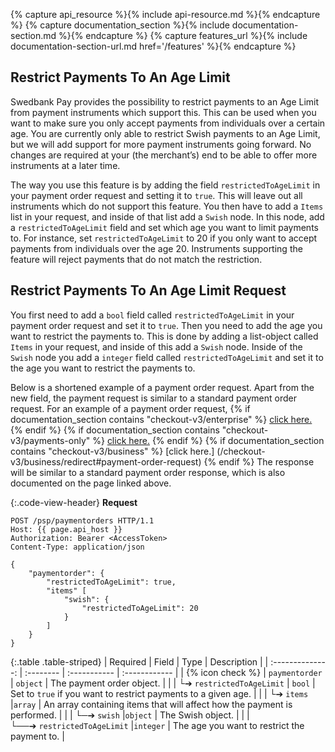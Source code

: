 {% capture api_resource %}{% include api-resource.md %}{% endcapture %}
{% capture documentation_section %}{% include documentation-section.md %}{%
endcapture %}
{% capture features_url %}{% include documentation-section-url.md href='/features' %}{% endcapture %}

## Restrict Payments To An Age Limit

Swedbank Pay provides the possibility to restrict payments to an Age Limit from payment instruments which support this. This can be used when you want to make sure you only accept payments from individuals over a certain age. You are currently only able to restrict Swish payments to an Age Limit, but we will add support for more payment instruments going forward. No changes are required at your (the merchant’s) end to be able to offer more instruments at a later time.

The way you use this feature is by adding the field `restrictedToAgeLimit` in your payment order request and setting it to `true`. This will leave out all instruments which do not support this feature. You then have to add a `Items` list in your request, and inside of that list add a `Swish` node. In this node, add a `restrictedToAgeLimit` field and set which age you want to limit payments to. For instance, set `restrictedToAgeLimit` to 20 if you only want to accept payments from individuals over the age 20. Instruments supporting the feature will reject payments that do not match the restriction.

## Restrict Payments To An Age Limit Request

You first need to add a `bool` field called `restrictedToAgeLimit` in your
payment order request and set it to `true`. Then you need to add the age you
want to restrict the payments to. This is done by adding a list-object called
`Items` in your request, and inside of this add a `Swish` node. Inside of the
`Swish` node you add a `integer` field called `restrictedToAgeLimit` and set it to
the age you want to restrict the payments to.

Below is a shortened example of a payment order request. Apart from the
new field, the payment request is similar to a standard payment order request.
For an example of a payment order request, {% if documentation_section contains
"checkout-v3/enterprise" %} [click
here.](/checkout-v3/enterprise/redirect#payment-order-request) {% endif %} {% if
documentation_section contains "checkout-v3/payments-only" %} [click
here.](/checkout-v3/payments-only/redirect#payment-order-request) {% endif %} {%
if documentation_section contains "checkout-v3/business" %} [click here.]
(/checkout-v3/business/redirect#payment-order-request) {% endif %}
The response will be similar to a standard payment order response, which is also
documented on the page linked above.

{:.code-view-header}
**Request**

```http
POST /psp/paymentorders HTTP/1.1
Host: {{ page.api_host }}
Authorization: Bearer <AccessToken>
Content-Type: application/json

{
    "paymentorder": {
        "restrictedToAgeLimit": true,
        "items" [
            "swish": {
                "restrictedToAgeLimit": 20
            }
        ]
    }
}
```

{:.table .table-striped}
| Required         | Field     | Type         | Description   |
| :--------------: | :-------- | :----------- | :------------ |
| {% icon check %} | `paymentorder`                         | `object`  | The payment order object.                                                 |
|                  | └➔&nbsp;`restrictedToAgeLimit`        | `bool`    | Set to `true` if you want to restrict payments to a given age.             |
|                  | └➔&nbsp;`items`                       |`array`    | An array containing items that will affect how the payment is performed.   |
|                  | └─➔&nbsp;`swish`                      |`object`   | The Swish object.                                                          |
|                  | └──➔&nbsp;`restrictedToAgeLimit`      |`integer`  | The age you want to restrict the payment to.                               |
